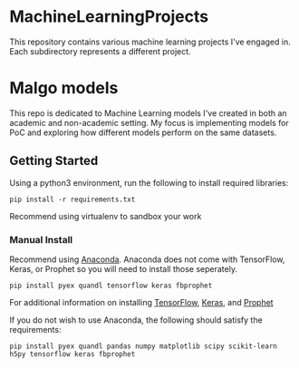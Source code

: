 # MachineLearningProjects
This repository contains various machine learning projects I've engaged in. Each subdirectory represents a different project.

# Malgo models

This repo is dedicated to Machine Learning models I've created in both an academic and non-academic setting. My focus is implementing models for PoC and exploring how different models perform on the same datasets. 

## Getting Started

Using a python3 environment, run the following to install required libraries:
```
pip install -r requirements.txt
```
Recommend using virtualenv to sandbox your work

### Manual Install 
Recommend using [Anaconda](https://www.anaconda.com/distribution/). Anaconda does not come with TensorFlow, Keras, or Prophet so you will need to install those seperately. 
```
pip install pyex quandl tensorflow keras fbprophet 
```
For additional information on installing [TensorFlow](https://www.tensorflow.org/install), [Keras](https://keras.io/#installation), and [Prophet](https://facebook.github.io/prophet/docs/installation.html) 

If you do not wish to use Anaconda, the following should satisfy the requirements: 
```
pip install pyex quandl pandas numpy matplotlib scipy scikit-learn h5py tensorflow keras fbprophet
```
